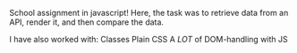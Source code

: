 School assignment in javascript!
Here, the task was to retrieve data from an API, render it, and then compare the data. 

I have also worked with:
Classes
Plain CSS 
A *LOT* of DOM-handling with JS

